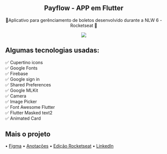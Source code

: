 <h2 align="center">  <a href=""></a>Payflow - APP em Flutter  </h2>  <p align="center">🚀Aplicativo para gerênciamento de boletos desenvolvido durante a NLW 6 - Rocketseat 🚀</p>

<div align="center">
<img src=https://i.ibb.co/cYvHD7c/logofull.pngPayflo)>
</div>

##  Algumas tecnologias usadas:
✅ Cupertino icons <br />
✅ Google Fonts<br />
✅ Firebase <br />
✅ Google sign in <br />
✅ Shared Preferences <br />
✅ Google MLKit <br />
✅ Camera <br />
✅ Image Picker <br />
✅ Font Awesome Flutter <br />
✅ Flutter Masked text2 <br />
✅ Animated Card <br />

## Mais o projeto

• <a href="https://www.figma.com/file/kLK7FYnWKMoN68sQXcSniu/PayFlow"> Figma</a> 
• <a 
href="https://www.notion.so/NLW-6-Rocketseat-Flutter-49f0d0282d8c4423af793604de57eca5">Anotações</a>
• <a href="https://nextlevelweek.com/inscricao/6"> Edição Rocketseat</a>
• <a href="https://www.linkedin.com/feed/update/urn:li:activity:6814229370362699776/"> Linkedln</a>

